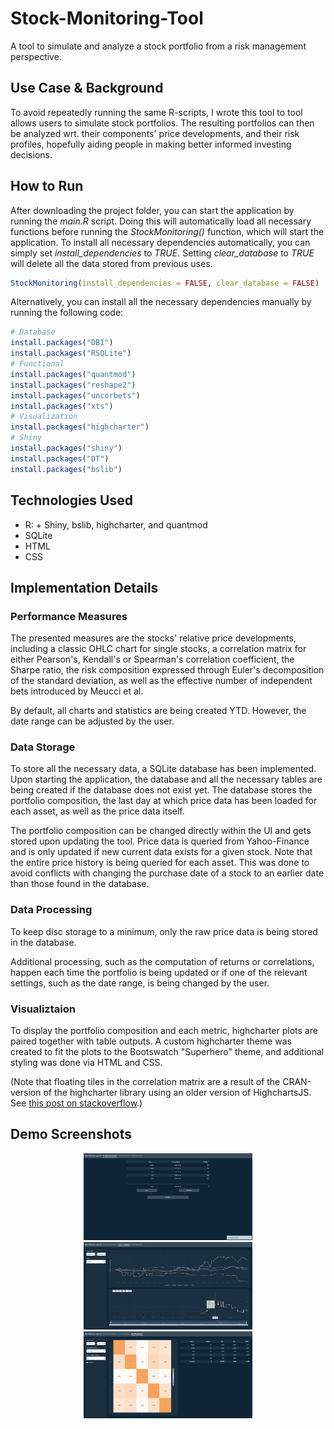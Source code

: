 # Stock-Monitoring-Tool

A tool to simulate and analyze a stock portfolio from a risk management perspective.

## Use Case \& Background

To avoid repeatedly running the same R-scripts, I wrote this tool to tool allows users to simulate stock portfolios. The resulting portfolios can then be analyzed wrt. their components' price developments, and their risk profiles, hopefully aiding people in making better informed investing decisions.

## How to Run

After downloading the project folder, you can start the application by running the *main.R* script. Doing this will automatically load all necessary functions before running the *StockMonitoring()* function, which will start the application. To install all necessary dependencies automatically, you can simply set *install\_dependencies* to *TRUE*. Setting *clear\_database* to *TRUE* will delete all the data stored from previous uses.
```r
StockMonitoring(install_dependencies = FALSE, clear_database = FALSE)
```

Alternatively, you can install all the necessary dependencies manually by running the following code:
```r
# Database
install.packages("DBI")
install.packages("RSQLite")
# Functional
install.packages("quantmod")
install.packages("reshape2")
install.packages("uncorbets")
install.packages("xts")
# Visualization
install.packages("highcharter")
# Shiny
install.packages("shiny")
install.packages("DT")
install.packages("bslib")
```

## Technologies Used

- R: + Shiny, bslib, highcharter, and quantmod
- SQLite
- HTML
- CSS


## Implementation Details

### Performance Measures

The presented measures are the stocks' relative price developments, including a classic OHLC chart for single stocks, a correlation matrix for either Pearson's, Kendall's or Spearman's correlation coefficient, the Sharpe ratio, the risk composition expressed through Euler's decomposition of the standard deviation, as well as the effective number of independent bets introduced by Meucci et al.

By default, all charts and statistics are being created YTD. However, the date range can be adjusted by the user.

### Data Storage

To store all the necessary data, a SQLite database has been implemented. Upon starting the application, the database and all the necessary tables are being created if the database does not exist yet. The database stores the portfolio composition, the last day at which price data has been loaded for each asset, as well as the price data itself.

The portfolio composition can be changed directly within the UI and gets stored upon updating the tool. Price data is queried from Yahoo-Finance and is only updated if new current data exists for a given stock. Note that the entire price history is being queried for each asset. This was done to avoid conflicts with changing the purchase date of a stock to an earlier date than those found in the database.

### Data Processing

To keep disc storage to a minimum, only the raw price data is being stored in the database. 

Additional processing, such as the computation of returns or correlations, happen each time the portfolio is being updated or if one of the relevant settings, such as the date range, is being changed by the user.

### Visualiztaion

To display the portfolio composition and each metric, highcharter plots are paired together with table outputs. A custom highcharter theme was created to fit the plots to the Bootswatch "Superhero" theme, and additional styling was done via HTML and CSS.

(Note that floating tiles in the correlation matrix are a result of the CRAN-version of the highcharter library using an older version of HighchartsJS. See [this post on stackoverflow](https://stackoverflow.com/questions/74855868/highcharts-heatmap-tiles-float-after-resizing).)


## Demo Screenshots

<p align = "center">
  <img src = "https://github.com/iamklager/Stock-Monitoring-Tool/raw/main/.github/screenshot_1.png" width = "270" />
  <img src = "https://github.com/iamklager/Stock-Monitoring-Tool/raw/main/.github/screenshot_2.png" width = "270" />
  <img src = "https://github.com/iamklager/Stock-Monitoring-Tool/raw/main/.github/screenshot_3.png" width = "270" />
</p>

